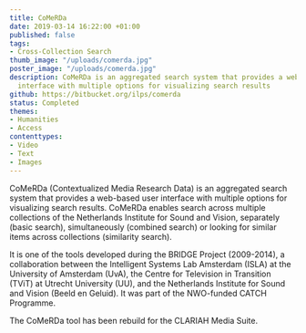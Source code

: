 ```yaml
---
title: CoMeRDa
date: 2019-03-14 16:22:00 +01:00
published: false
tags:
- Cross-Collection Search
thumb_image: "/uploads/comerda.jpg"
poster_image: "/uploads/comerda.jpg"
description: CoMeRDa is an aggregated search system that provides a web-based user
  interface with multiple options for visualizing search results
github: https://bitbucket.org/ilps/comerda
status: Completed
themes:
- Humanities
- Access
contenttypes:
- Video
- Text
- Images
---
```


CoMeRDa (Contextualized Media Research Data) is an aggregated search system that provides a web-based user interface with multiple options for visualizing search results. CoMeRDa enables search across multiple collections of the Netherlands Institute for Sound and Vision, separately (basic search), simultaneously (combined search) or looking for similar items across collections (similarity search).

It is one of the tools developed during the BRIDGE Project (2009-2014), a collaboration between the Intelligent Systems Lab Amsterdam (ISLA) at the University of Amsterdam (UvA), the Centre for Television in Transition (TViT) at Utrecht University (UU), and the Netherlands Institute for Sound and Vision (Beeld en Geluid). It was part of the NWO-funded CATCH Programme.

The CoMeRDa tool has been rebuild for the CLARIAH Media Suite.